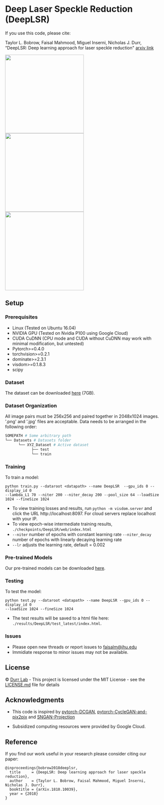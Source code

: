 # Deep Laser Speckle Reduction (DeepLSR)

If you use this code, please cite:

Taylor L. Bobrow, Faisal Mahmood, Miguel Inserni, Nicholas J. Durr, “DeepLSR: Deep learning approach for laser speckle reduction" [arxiv link](https://arxiv.org/pdf/1810.10039.pdf)

<img src="https://github.com/faisalml/DeepLSR/blob/master/imgs/4aq.gif" width="256"/>    <img src="https://github.com/faisalml/DeepLSR/blob/master/imgs/5aq.gif" width="256"/>   <img src="https://github.com/faisalml/DeepLSR/blob/master/imgs/6aq.gif" width="256"/>


## Setup

### Prerequisites

- Linux (Tested on Ubuntu 16.04)
- NVIDIA GPU (Tested on Nvidia P100 using Google Cloud)
- CUDA CuDNN (CPU mode and CUDA without CuDNN may work with minimal modification, but untested)
- Pytorch>=0.4.0
- torchvision>=0.2.1
- dominate>=2.3.1
- visdom>=0.1.8.3
- scipy

### 

### Dataset

The dataset can be downloaded [here](https://drive.google.com/drive/folders/1fkkPWPUA0xB4M2a8VpO6af0QaxepTSx4?usp=sharing) (7GB).

### Dataset Organization

All image pairs must be 256x256 and paired together in 2048x1024 images. '.png' and '.jpg' files are acceptable. Data needs to be arranged in the following order:

```bash
SOMEPATH # Some arbitrary path
└── Datasets # Datasets folder
      └── XYZ_Dataset # Active dataset
            ├── test
            └── train
```

### Training

To train a model:
```
python train.py --dataroot <datapath> --name DeepLSR  --gpu_ids 0 --display_id 0 
--lambda_L1 70 --niter 200 --niter_decay 200 --pool_size 64 --loadSize 1024 --fineSize 1024
```
- To view training losses and results, run `python -m visdom.server` and click the URL http://localhost:8097. For cloud servers replace localhost with your IP. 
- To view epoch-wise intermediate training results, `./checkpoints/DeepLSR/web/index.html`
- `--niter` number of epochs with constant learning rate `--niter_decay` number of epochs with linearly decaying learning rate
- `--lr` adjusts the learning rate, default = 0.002

### Pre-trained Models

Our pre-trained models can be downloaded [here](https://www.dropbox.com/sh/vrh6rfibri5kiow/AAC4Xy2rvBP1u1mUNus-6Hsma?dl=0).

### Testing

To test the model:
```
python test.py --dataroot <datapath> --name DeepLSR --gpu_ids 0 --display_id 0 
--loadSize 1024 --fineSize 1024
```
- The test results will be saved to a html file here: `./results/DeepLSR/test_latest/index.html`.

### Issues

- Please open new threads or report issues to faisalm@jhu.edu
- Immidiate response to minor issues may not be available.

## License
© [Durr Lab](https://durr.jhu.edu) - This project is licensed under the MIT License - see the [LICENSE.md](LICENSE.md) file for details

## Acknowledgments
- This code is inspired by [pytorch-DCGAN](https://github.com/pytorch/examples/tree/master/dcgan), [pytorch-CycleGAN-and-pix2pix](https://github.com/junyanz/pytorch-CycleGAN-and-pix2pix) and [SNGAN-Projection](https://github.com/pfnet-research/sngan_projection)
* Subsidized computing resources were provided by Google Cloud.

## Reference
If you find our work useful in your research please consider citing our paper:
```
@inproceedings{bobrow2018deeplsr,
  title     = {DeepLSR: Deep learning approach for laser speckle reduction},
  author    = {Taylor L. Bobrow, Faisal Mahmood, Miguel Inserni, Nicholas J. Durr},
  booktitle = {arXiv.1810.10039},
  year = {2018}
}
```
